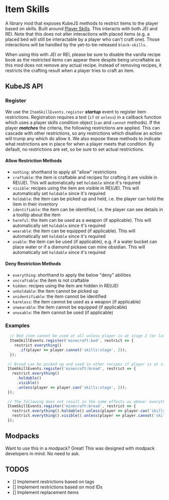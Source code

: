 # Item Skills

A library mod that exposes KubeJS methods to restrict items to the player based on skills. Built around
[Player Skills](https://github.com/impleri/player-skills). This interacts with both JEI and REI. Note that this does not
alter interactions with placed items (e.g. a placed bed will still be interactable by a player who can't craft one).
Those interactions will be handled by the yet-to-be-released `block-skills`.

When using this with JEI or REI, please be sure to disable the vanilla recipe book as the restricted items can appear
there despite being uncraftable as this mod does not remove any actual recipe. Instead of removing recipes, it restricts
the crafting result when a player tries to craft an item.

## KubeJS API

### Register

We use the `ItemSkillEvents.register` ***startup*** event to register item restrictions. Registration requires a
test (`if` or `unless`) in a callback function which uses a player skills condition object (`can` and `cannot` methods).
If the player ***matches*** the criteria, the following restrictions are applied. This can cascade with other
restrictions, so any restrictions which disallow an action will trump any which do allow it. We also expose these
methods to indicate what restrictions are in place for when a player meets that condition. By default, no restrictions
are set, so be sure to set actual restrictions.

#### Allow Restriction Methods

- `nothing`: shorthand to apply all "allow" restrictions
- `craftable`: the item is craftable and recipes for crafting it are visible in REI/JEI. This will automatically
  set `holdable` since it's required
- `visible`: recipes using the item are visible in REI/JEI. This will automatically set `holdable` since it's required
- `holdable`: the item can be picked up and held, i.e. the player can hold the item in their inventory
- `identifiable`: the item can be identified, i.e. the player can see details in a tooltip about the item
- `harmful`: the item can be used as a weapon (if applicable). This will automatically set `holdable` since it's
  required
- `wearable`: the item can be equipped (if applicable). This will automatically set `holdable` since it's required
- `usable`: the item can be used (if applicable), e.g. if a water bucket can place water or if a diamond pickaxe can
  mine obsidian. This will automatically set `holdable` since it's required

#### Deny Restriction Methods

- `everything`: shorthand to apply the below "deny" abilities
- `uncraftable`: the item is not craftable
- `hidden`: recipes using the item are hidden in REI/JEI
- `unholdable`: the item cannot be picked up
- `unidentifiable`: the item cannot be identified
- `harmless`: the item cannot be used as a weapon (if applicable)
- `unwearable`: the item cannot be equipped (if applicable)
- `unusable`: the item cannot be used (if applicable)

### Examples

```js
  // Bed item cannot be used at all unless player is at stage 2 (or later)
  ItemSkillEvents.register('minecraft:bed', restrict => {
    restrict.everything()
      .if(player => player.cannot('skills:stage', 2));
  });
 
 // Bread can be picked up and used in other recipes if player is at stage 1 or below but it cannot be eaten or identified
 ItemSkillEvents.register('minecraft:bread', restrict => {
   restrict.everything()
     .holdable()
     .visible()
     .unless(player => player.can('skills:stage', 2));
 });
 
 // The following does not result in the same effects as above: everything will still be denied to the player
 ItemSkillEvents.register('minecraft:bread', restrict => {
   restrict.everything().holdable().unless(player => player.can('skills:stage', 2));
   restrict.everything().visible().unless(player => player.cannot('skills:stage', 2));
 });
```

## Modpacks

Want to use this in a modpack? Great! This was designed with modpack developers in mind. No need to ask.

## TODOS

- [] Implement restrictions based on tags
- [] Implement restrictions based on mod IDs
- [] Implement replacement items
